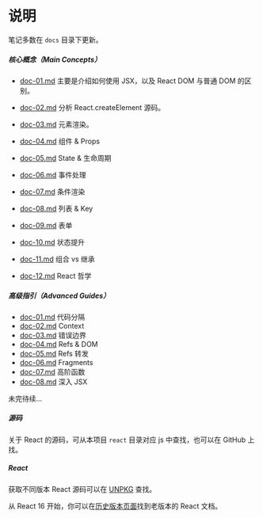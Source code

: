 # 说明

笔记多数在 `docs` 目录下更新。

##### 核心概念（Main Concepts）

* [doc-01.md](https://github.com/toFrankie/react-learn/blob/main/docs/main-concepts/doc-01.md) 主要是介绍如何使用 JSX，以及 React DOM 与普通 DOM 的区别。

* [doc-02.md](https://github.com/toFrankie/react-learn/blob/main/docs/main-concepts/doc-02.md) 分析 React.createElement 源码。

* [doc-03.md](https://github.com/toFrankie/react-learn/blob/main/docs/main-concepts/doc-03.md) 元素渲染。

* [doc-04.md](https://github.com/toFrankie/react-learn/blob/main/docs/main-concepts/doc-04.md) 组件 & Props

* [doc-05.md](https://github.com/toFrankie/react-learn/blob/main/docs/main-concepts/doc-05.md) State & 生命周期

* [doc-06.md](https://github.com/toFrankie/react-learn/blob/main/docs/main-concepts/doc-06.md) 事件处理

* [doc-07.md](https://github.com/toFrankie/react-learn/blob/main/docs/main-concepts/doc-07.md) 条件渲染

* [doc-08.md](https://github.com/toFrankie/react-learn/blob/main/docs/main-concepts/doc-08.md) 列表 & Key

* [doc-09.md](https://github.com/toFrankie/react-learn/blob/main/docs/main-concepts/doc-09.md) 表单

* [doc-10.md](https://github.com/toFrankie/react-learn/blob/main/docs/main-concepts/doc-10.md) 状态提升

* [doc-11.md](https://github.com/toFrankie/react-learn/blob/main/docs/main-concepts/doc-11.md) 组合 vs 继承

* [doc-12.md](https://github.com/toFrankie/react-learn/blob/main/docs/main-concepts/doc-12.md) React 哲学

##### 高级指引（Advanced Guides）

* [doc-01.md](https://github.com/toFrankie/react-learn/blob/main/docs/advanced-guides/doc-01.md) 代码分隔
* [doc-02.md](https://github.com/toFrankie/react-learn/blob/main/docs/advanced-guides/doc-02.md) Context
* [doc-03.md](https://github.com/toFrankie/react-learn/blob/main/docs/advanced-guides/doc-03.md) 错误边界
* [doc-04.md](https://github.com/toFrankie/react-learn/blob/main/docs/advanced-guides/doc-04.md) Refs & DOM
* [doc-05.md](https://github.com/toFrankie/react-learn/blob/main/docs/advanced-guides/doc-05.md) Refs 转发
* [doc-06.md](https://github.com/toFrankie/react-learn/blob/main/docs/advanced-guides/doc-06.md) Fragments
* [doc-07.md](https://github.com/toFrankie/react-learn/blob/main/docs/advanced-guides/doc-07.md) 高阶函数
* [doc-08.md](https://github.com/toFrankie/react-learn/blob/main/docs/advanced-guides/doc-08.md) 深入 JSX

未完待续...

##### 源码

关于 React 的源码，可从本项目 `react` 目录对应 js 中查找，也可以在 GitHub 上找。

##### React

获取不同版本 React 源码可以在 [UNPKG](https://unpkg.com/browse/react@15.7.0/) 查找。

从 React 16 开始，你可以在[历史版本页面](https://zh-hans.reactjs.org/versions/)找到老版本的 React 文档。